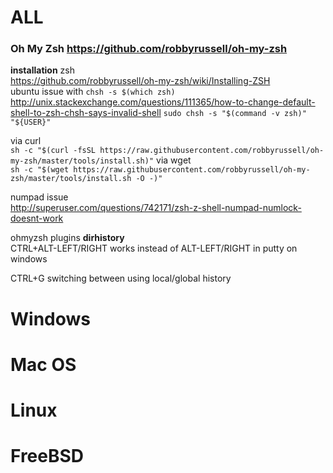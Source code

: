 # ALL
### Oh My Zsh https://github.com/robbyrussell/oh-my-zsh

**installation**
zsh  
https://github.com/robbyrussell/oh-my-zsh/wiki/Installing-ZSH  
ubuntu issue with `chsh -s $(which zsh)`    
http://unix.stackexchange.com/questions/111365/how-to-change-default-shell-to-zsh-chsh-says-invalid-shell
`sudo chsh -s "$(command -v zsh)" "${USER}"`

via curl  
`sh -c "$(curl -fsSL https://raw.githubusercontent.com/robbyrussell/oh-my-zsh/master/tools/install.sh)"`
via wget   
`sh -c "$(wget https://raw.githubusercontent.com/robbyrussell/oh-my-zsh/master/tools/install.sh -O -)"`

numpad issue  
http://superuser.com/questions/742171/zsh-z-shell-numpad-numlock-doesnt-work

ohmyzsh plugins
**dirhistory**  
CTRL+ALT-LEFT/RIGHT works instead of ALT-LEFT/RIGHT in putty on windows

CTRL+G switching between using local/global history


# Windows

# Mac OS

# Linux

# FreeBSD
